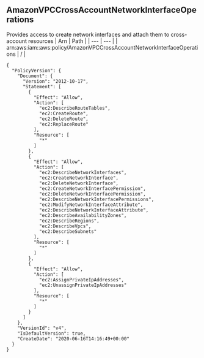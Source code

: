 
## AmazonVPCCrossAccountNetworkInterfaceOperations
Provides access to create network interfaces and attach them to cross-account resources
| Arn | Path |
| --- | --- |
| arn:aws:iam::aws:policy/AmazonVPCCrossAccountNetworkInterfaceOperations | / |
```
{
  "PolicyVersion": {
    "Document": {
      "Version": "2012-10-17",
      "Statement": [
        {
          "Effect": "Allow",
          "Action": [
            "ec2:DescribeRouteTables",
            "ec2:CreateRoute",
            "ec2:DeleteRoute",
            "ec2:ReplaceRoute"
          ],
          "Resource": [
            "*"
          ]
        },
        {
          "Effect": "Allow",
          "Action": [
            "ec2:DescribeNetworkInterfaces",
            "ec2:CreateNetworkInterface",
            "ec2:DeleteNetworkInterface",
            "ec2:CreateNetworkInterfacePermission",
            "ec2:DeleteNetworkInterfacePermission",
            "ec2:DescribeNetworkInterfacePermissions",
            "ec2:ModifyNetworkInterfaceAttribute",
            "ec2:DescribeNetworkInterfaceAttribute",
            "ec2:DescribeAvailabilityZones",
            "ec2:DescribeRegions",
            "ec2:DescribeVpcs",
            "ec2:DescribeSubnets"
          ],
          "Resource": [
            "*"
          ]
        },
        {
          "Effect": "Allow",
          "Action": [
            "ec2:AssignPrivateIpAddresses",
            "ec2:UnassignPrivateIpAddresses"
          ],
          "Resource": [
            "*"
          ]
        }
      ]
    },
    "VersionId": "v4",
    "IsDefaultVersion": true,
    "CreateDate": "2020-06-16T14:16:49+00:00"
  }
}
```
